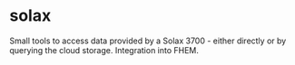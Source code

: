 # solax
Small tools to access data provided by a Solax 3700 - either directly or by querying the cloud storage.
Integration into FHEM.
